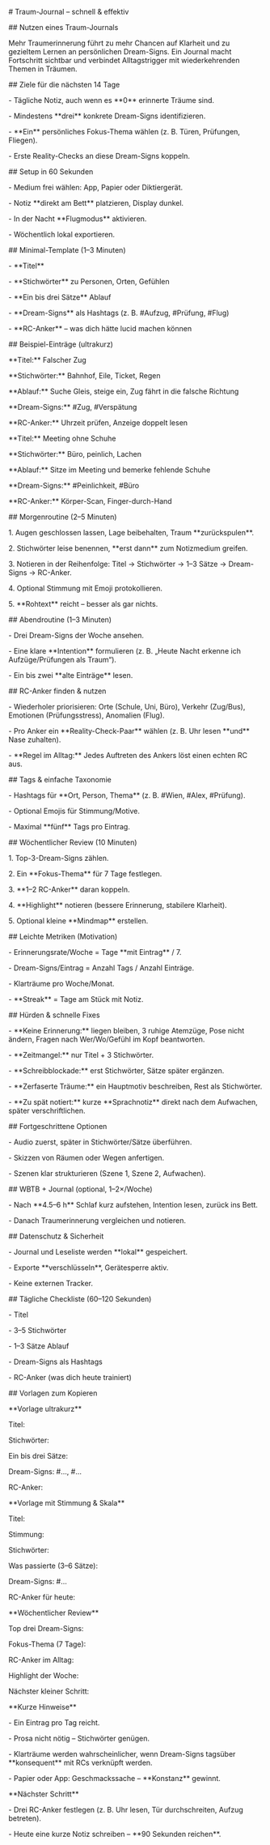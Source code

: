 \# Traum-Journal – schnell \& effektiv



\## Nutzen eines Traum-Journals

Mehr Traumerinnerung führt zu mehr Chancen auf Klarheit und zu gezieltem Lernen an persönlichen Dream-Signs. Ein Journal macht Fortschritt sichtbar und verbindet Alltagstrigger mit wiederkehrenden Themen in Träumen.



\## Ziele für die nächsten 14 Tage

\- Tägliche Notiz, auch wenn es \*\*0\*\* erinnerte Träume sind.  

\- Mindestens \*\*drei\*\* konkrete Dream-Signs identifizieren.  

\- \*\*Ein\*\* persönliches Fokus-Thema wählen (z. B. Türen, Prüfungen, Fliegen).  

\- Erste Reality-Checks an diese Dream-Signs koppeln.



\## Setup in 60 Sekunden

\- Medium frei wählen: App, Papier oder Diktiergerät.  

\- Notiz \*\*direkt am Bett\*\* platzieren, Display dunkel.  

\- In der Nacht \*\*Flugmodus\*\* aktivieren.  

\- Wöchentlich lokal exportieren.



\## Minimal-Template (1–3 Minuten)

\- \*\*Titel\*\*  

\- \*\*Stichwörter\*\* zu Personen, Orten, Gefühlen  

\- \*\*Ein bis drei Sätze\*\* Ablauf  

\- \*\*Dream-Signs\*\* als Hashtags (z. B. #Aufzug, #Prüfung, #Flug)  

\- \*\*RC-Anker\*\* – was dich hätte lucid machen können



\## Beispiel-Einträge (ultrakurz)

\*\*Titel:\*\* Falscher Zug  

\*\*Stichwörter:\*\* Bahnhof, Eile, Ticket, Regen  

\*\*Ablauf:\*\* Suche Gleis, steige ein, Zug fährt in die falsche Richtung  

\*\*Dream-Signs:\*\* #Zug, #Verspätung  

\*\*RC-Anker:\*\* Uhrzeit prüfen, Anzeige doppelt lesen



\*\*Titel:\*\* Meeting ohne Schuhe  

\*\*Stichwörter:\*\* Büro, peinlich, Lachen  

\*\*Ablauf:\*\* Sitze im Meeting und bemerke fehlende Schuhe  

\*\*Dream-Signs:\*\* #Peinlichkeit, #Büro  

\*\*RC-Anker:\*\* Körper-Scan, Finger-durch-Hand



\## Morgenroutine (2–5 Minuten)

1\. Augen geschlossen lassen, Lage beibehalten, Traum \*\*zurückspulen\*\*.  

2\. Stichwörter leise benennen, \*\*erst dann\*\* zum Notizmedium greifen.  

3\. Notieren in der Reihenfolge: Titel → Stichwörter → 1–3 Sätze → Dream-Signs → RC-Anker.  

4\. Optional Stimmung mit Emoji protokollieren.  

5\. \*\*Rohtext\*\* reicht – besser als gar nichts.



\## Abendroutine (1–3 Minuten)

\- Drei Dream-Signs der Woche ansehen.  

\- Eine klare \*\*Intention\*\* formulieren (z. B. „Heute Nacht erkenne ich Aufzüge/Prüfungen als Traum“).  

\- Ein bis zwei \*\*alte Einträge\*\* lesen.



\## RC-Anker finden \& nutzen

\- Wiederholer priorisieren: Orte (Schule, Uni, Büro), Verkehr (Zug/Bus), Emotionen (Prüfungsstress), Anomalien (Flug).  

\- Pro Anker ein \*\*Reality-Check-Paar\*\* wählen (z. B. Uhr lesen \*\*und\*\* Nase zuhalten).  

\- \*\*Regel im Alltag:\*\* Jedes Auftreten des Ankers löst einen echten RC aus.



\## Tags \& einfache Taxonomie

\- Hashtags für \*\*Ort, Person, Thema\*\* (z. B. #Wien, #Alex, #Prüfung).  

\- Optional Emojis für Stimmung/Motive.  

\- Maximal \*\*fünf\*\* Tags pro Eintrag.



\## Wöchentlicher Review (10 Minuten)

1\. Top-3-Dream-Signs zählen.  

2\. Ein \*\*Fokus-Thema\*\* für 7 Tage festlegen.  

3\. \*\*1–2 RC-Anker\*\* daran koppeln.  

4\. \*\*Highlight\*\* notieren (bessere Erinnerung, stabilere Klarheit).  

5\. Optional kleine \*\*Mindmap\*\* erstellen.



\## Leichte Metriken (Motivation)

\- Erinnerungsrate/Woche = Tage \*\*mit Eintrag\*\* / 7.  

\- Dream-Signs/Eintrag = Anzahl Tags / Anzahl Einträge.  

\- Klarträume pro Woche/Monat.  

\- \*\*Streak\*\* = Tage am Stück mit Notiz.



\## Hürden \& schnelle Fixes

\- \*\*Keine Erinnerung:\*\* liegen bleiben, 3 ruhige Atemzüge, Pose nicht ändern, Fragen nach Wer/Wo/Gefühl im Kopf beantworten.  

\- \*\*Zeitmangel:\*\* nur Titel + 3 Stichwörter.  

\- \*\*Schreibblockade:\*\* erst Stichwörter, Sätze später ergänzen.  

\- \*\*Zerfaserte Träume:\*\* ein Hauptmotiv beschreiben, Rest als Stichwörter.  

\- \*\*Zu spät notiert:\*\* kurze \*\*Sprachnotiz\*\* direkt nach dem Aufwachen, später verschriftlichen.



\## Fortgeschrittene Optionen

\- Audio zuerst, später in Stichwörter/Sätze überführen.  

\- Skizzen von Räumen oder Wegen anfertigen.  

\- Szenen klar strukturieren (Szene 1, Szene 2, Aufwachen).



\## WBTB + Journal (optional, 1–2×/Woche)

\- Nach \*\*4.5–6 h\*\* Schlaf kurz aufstehen, Intention lesen, zurück ins Bett.  

\- Danach Traumerinnerung vergleichen und notieren.



\## Datenschutz \& Sicherheit

\- Journal und Leseliste werden \*\*lokal\*\* gespeichert.  

\- Exporte \*\*verschlüsseln\*\*, Gerätesperre aktiv.  

\- Keine externen Tracker.



\## Tägliche Checkliste (60–120 Sekunden)

\- Titel  

\- 3–5 Stichwörter  

\- 1–3 Sätze Ablauf  

\- Dream-Signs als Hashtags  

\- RC-Anker (was dich heute trainiert)



\## Vorlagen zum Kopieren

\*\*Vorlage ultrakurz\*\*  

Titel:  

Stichwörter:  

Ein bis drei Sätze:  

Dream-Signs: #…, #…  

RC-Anker:



\*\*Vorlage mit Stimmung \& Skala\*\*  

Titel:  

Stimmung:  

Stichwörter:  

Was passierte (3–6 Sätze):  

Dream-Signs: #…  

RC-Anker für heute:



\*\*Wöchentlicher Review\*\*  

Top drei Dream-Signs:  

Fokus-Thema (7 Tage):  

RC-Anker im Alltag:  

Highlight der Woche:  

Nächster kleiner Schritt:



\*\*Kurze Hinweise\*\*  

\- Ein Eintrag pro Tag reicht.  

\- Prosa nicht nötig – Stichwörter genügen.  

\- Klarträume werden wahrscheinlicher, wenn Dream-Signs tagsüber \*\*konsequent\*\* mit RCs verknüpft werden.  

\- Papier oder App: Geschmackssache – \*\*Konstanz\*\* gewinnt.



\*\*Nächster Schritt\*\*  

\- Drei RC-Anker festlegen (z. B. Uhr lesen, Tür durchschreiten, Aufzug betreten).  

\- Heute eine kurze Notiz schreiben – \*\*90 Sekunden reichen\*\*.



